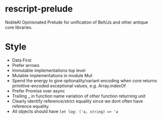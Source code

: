 # rescript-prelude
NobleAI Opinionated Prelude for unification of Belt/Js and other antique core libraries.

# Style 
* Data First
* Prefer arrows
* Immutable implementations top level
* Mutable implementations in module Mut
* Spend the energy to give optionality/variant encoding when core returns primitive-encoded exceptional values, e.g. Array.indexOf
* Prefer Promise over async
* Trailing _ in function name variation of other function returning unit
* Clearly identify reference/strict equality since we dont often have reference equality.
* All objects should have `let log: ('a, string) => 'a`